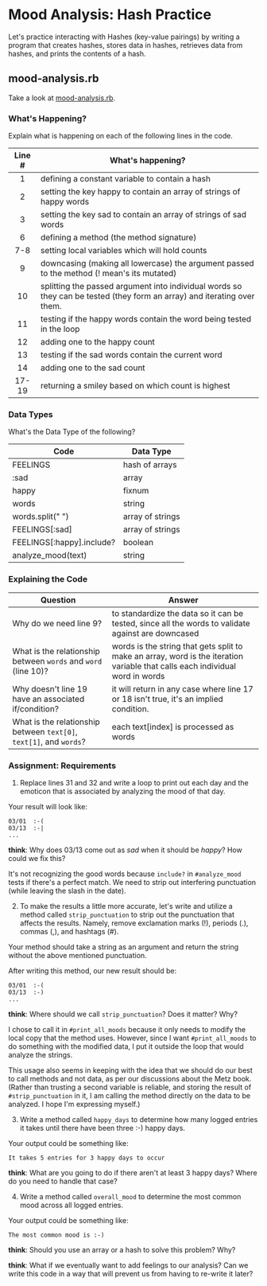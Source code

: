 # Mood Analysis: Hash Practice
Let's practice interacting with Hashes (key-value pairings) by writing a program that creates hashes, stores data in hashes, retrieves data from hashes, and prints the contents of a hash.

## mood-analysis.rb
Take a look at [mood-analysis.rb](mood-analysis.rb).

### What's Happening?
Explain what is happening on each of the following lines in the code.

| Line # | What's happening?
|:------:|-------------------
| 1      | defining a constant variable to contain a hash
| 2      | setting the key happy to contain an array of strings of happy words
| 3      | setting the key sad to contain an array of strings of sad words
| 6      | defining a method (the method signature)
| 7-8    | setting local variables which will hold counts
| 9      | downcasing (making all lowercase) the argument passed to the method (! mean's its mutated)
| 10     | splitting the passed argument into individual words so they can be tested (they form an array) and iterating over them.
| 11     | testing if the happy words contain the word being tested in the loop
| 12     | adding one to the happy count
| 13     | testing if the sad words contain the current word
| 14     | adding one to the sad count
| 17-19  | returning a smiley based on which count is highest

### Data Types
What's the Data Type of the following?

| Code                       | Data Type
|----------------------------|-----------
| FEELINGS                   | hash of arrays
| :sad                       | array
| happy                      | fixnum
| words                      | string
| words.split(" ")           | array of strings
| FEELINGS[:sad]             | array of strings
| FEELINGS[:happy].include?  | boolean
| analyze_mood(text)         | string

### Explaining the Code
| Question               | Answer
|------------------------|-------
| Why do we need line 9? | to standardize the data so it can be tested, since all the words to validate against are downcased
| What is the relationship between `words` and `word` (line 10)? | words is the string that gets split to make an array, word is the iteration variable that calls each individual word in words
| Why doesn't line 19 have an associated if/condition? | it will return in any case where line 17 or 18 isn't true, it's an implied condition.
| What is the relationship between `text[0]`, `text[1]`, and `words`? | each text[index] is processed as words

### Assignment: Requirements
1. Replace lines 31 and 32 and write a loop to print out each day and the emoticon that is associated by analyzing the mood of that day.

Your result will look like:
```
03/01  :-(
03/13  :-|
...
```

**think**: Why does 03/13 come out as _sad_ when it should be _happy_? How could we fix this?

It's not recognizing the good words because `include?` in `#analyze_mood` tests if there's a perfect match. We need to strip out interfering punctuation (while leaving the slash in the date).

2. To make the results a little more accurate, let's write and utilize a method called `strip_punctuation` to strip out the punctuation that affects the results. Namely, remove  exclamation marks (!), periods (.), commas (,), and hashtags (#).

Your method should take a string as an argument and return the string without the above mentioned punctuation.

After writing this method, our new result should be:
```
03/01  :-(
03/13  :-)
...
```

**think**: Where should we call `strip_punctuation`? Does it matter? Why?

I chose to call it in `#print_all_moods` because it only needs to modify the local copy that the method uses. However, since I want `#print_all_moods` to do something with the modified data, I put it outside the loop that would analyze the strings. 

This usage also seems in keeping with the idea that we should do our best to call methods and not data, as per our discussions about the Metz book. (Rather than trusting a second variable is reliable, and storing the result of `#strip_punctuation` in it, I am calling the method directly on the data to be analyzed. I hope I'm expressing myself.)

3. Write a method called `happy_days` to determine how many logged entries it takes until there have been three :-) happy days.

Your output could be something like:
```
It takes 5 entries for 3 happy days to occur
```

**think**: What are you going to do if there aren't at least 3 happy days? Where do you need to handle that case?

4. Write a method called `overall_mood` to determine the most common mood across all logged entries.

Your output could be something like:
```
The most common mood is :-)
```

**think**: Should you use an array or a hash to solve this problem? Why?

**think**: What if we eventually want to add feelings to our analysis? Can we write this code in a way that will prevent us from having to re-write it later?
